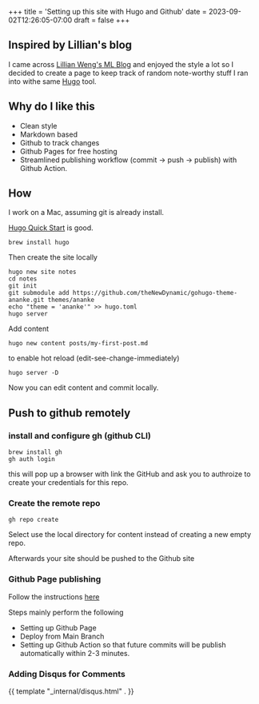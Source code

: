 +++
title = 'Setting up this site with Hugo and Github'
date = 2023-09-02T12:26:05-07:00
draft = false
+++

## Inspired by Lillian's blog
 
I came across [Lillian Weng's ML Blog](https://lilianweng.github.io/) and enjoyed the style a lot so I decided to create a page to keep track of random note-worthy stuff I ran into withe same [Hugo](https://gohugo.io) tool. 

## Why do I like this

- Clean style
- Markdown based 
- Github to track changes
- Github Pages for free hosting
- Streamlined publishing workflow (commit -> push -> publish) with Github Action. 

## How

I work on a Mac, assuming git is already install. 

[Hugo Quick Start](https://gohugo.io/getting-started/quick-start/) is good.

```
brew install hugo
```

Then create the site locally 

```
hugo new site notes
cd notes
git init
git submodule add https://github.com/theNewDynamic/gohugo-theme-ananke.git themes/ananke
echo "theme = 'ananke'" >> hugo.toml
hugo server
```

Add content 

```
hugo new content posts/my-first-post.md
```

to enable hot reload (edit-see-change-immediately)

```
hugo server -D
```

Now you can edit content and commit locally. 

## Push to github remotely 

### install and configure gh (github CLI)
```
brew install gh
gh auth login
```

this will pop up a browser with link the GitHub and ask you to authroize to create your credentials for this repo. 

### Create the remote repo

```
gh repo create                               
```

Select use the local directory for content  instead of creating a new empty repo.

Afterwards your site should be pushed to the Github site

### Github Page publishing

Follow the instructions [here](https://gohugo.io/hosting-and-deployment/hosting-on-github/)

Steps mainly perform the following

- Setting up Github Page
- Deploy from Main Branch
- Setting up Github Action so that future commits will be publish automatically within 2-3 minutes.  


### Adding Disqus for Comments

{{ template "_internal/disqus.html" . }}
